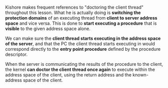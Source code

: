 Kishore makes frequent references to "doctoring the client thread" throughout this lesson. What he is actually doing is **switching the protection domains** of an executing thread from **client to server address space** and vice versa. This is done to **start executing a procedure** that is **visible** to the given address space alone. 

We can make sure the **client thread starts executing in the address space of the server**, and that the PC the client thread starts executing in would correspond directly to the **entry point procedure** defined by the procedure descriptor. 

When the server is communicating the results of the procedure to the client, the kernel **can doctor the client thread once again** to execute within the address space of the client, using the return address and the known-address space of the client. 